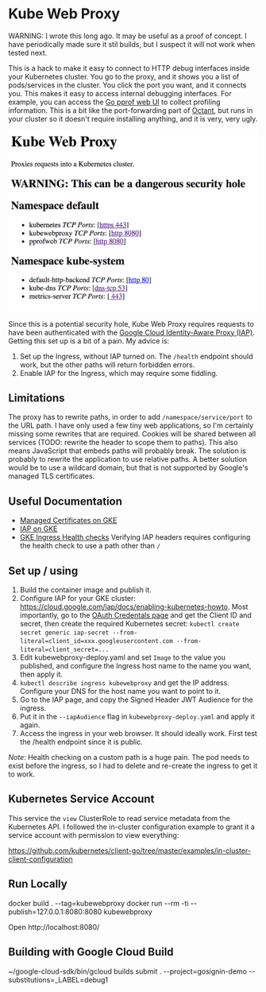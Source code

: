 # Kube Web Proxy

WARNING: I wrote this long ago. It may be useful as a proof of concept. I have periodically made sure it stil builds, but I suspect it will not work when tested next.

This is a hack to make it easy to connect to HTTP debug interfaces inside your Kubernetes cluster. You go to the proxy, and it shows you a list of pods/services in the cluster. You click the port you want, and it connects you. This makes it easy to access internal debugging interfaces. For example, you can access the [Go pprof web UI](https://golang.org/pkg/net/http/pprof/) to collect profiling information. This is a bit like the port-forwarding part of [Octant](https://github.com/vmware-tanzu/octant), but runs in your cluster so it doesn't require installing anything, and it is very, very ugly.

![Screenshot](./kubewebproxy-screenshot.png)

Since this is a potential security hole, Kube Web Proxy requires requests to have been authenticated with the [Google Cloud Identity-Aware Proxy (IAP)](https://cloud.google.com/iap/). Getting this set up is a bit of a pain. My advice is:

1. Set up the Ingress, without IAP turned on. The `/health` endpoint should work, but the other paths will return forbidden errors.
2. Enable IAP for the Ingress, which may require some fiddling.


## Limitations

The proxy has to rewrite paths, in order to add `/namespace/service/port` to the URL path. I have only used a few tiny web applications, so I'm certainly missing some rewrites that are required. Cookies will be shared between all services (TODO: rewrite the header to scope them to paths). This also means JavaScript that embeds paths will probably break. The solution is probably to rewrite the application to use relative paths. A better solution would be to use a wildcard domain, but that is not supported by Google's managed TLS certificates.


## Useful Documentation
* [Managed Certificates on GKE](https://cloud.google.com/kubernetes-engine/docs/how-to/managed-certs)
* [IAP on GKE](https://cloud.google.com/iap/docs/enabling-kubernetes-howto)
* [GKE Ingress Health checks](https://cloud.google.com/kubernetes-engine/docs/concepts/ingress#health_checks) Verifying IAP headers requires configuring the health check to use a path other than `/`



## Set up / using

1. Build the container image and publish it.
2. Configure IAP for your GKE cluster: https://cloud.google.com/iap/docs/enabling-kubernetes-howto. Most importantly, go to the [OAuth Credentals page](https://console.cloud.google.com/apis/credentials) and get the Client ID and secret, then create the required Kubernetes secret: `kubectl create secret generic iap-secret --from-literal=client_id=xxx.googleusercontent.com --from-literal=client_secret=...`
3. Edit kubewebproxy-deploy.yaml and set `Image` to the value you published, and configure the Ingress host name to the name you want, then apply it.
4. `kubectl describe ingress kubewebproxy` and get the IP address. Configure your DNS for the host name you want to point to it.
5. Go to the IAP page, and copy the Signed Header JWT Audience for the ingress.
6. Put it in the `--iapAudience` flag in `kubewebproxy-deploy.yaml` and apply it again.
7. Access the ingress in your web browser. It should ideally work. First test the /health endpoint since it is public.

*Note*: Health checking on a custom path is a huge pain. The pod needs to exist before the ingress, so I had to delete and re-create the ingress to get it to work.



## Kubernetes Service Account

This service the `view` ClusterRole to read service metadata from the Kubernetes API. I followed the in-cluster configuration example to grant it a service account with permission to view everything:

https://github.com/kubernetes/client-go/tree/master/examples/in-cluster-client-configuration


## Run Locally

docker build . --tag=kubewebproxy
docker run --rm -ti --publish=127.0.0.1:8080:8080 kubewebproxy

Open http://localhost:8080/


## Building with Google Cloud Build

~/google-cloud-sdk/bin/gcloud builds submit . --project=gosignin-demo --substitutions=_LABEL=debug1
